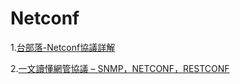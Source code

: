 # Netconf

1.[台部落-Netconf協議詳解](https://www.twblogs.net/a/5b899a0f2b71775d1ce2b15d)

2.[一文讀懂網管協議 – SNMP，NETCONF，RESTCONF](https://codingnote.cc/zh-tw/p/329134/)
